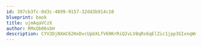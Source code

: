 ```yaml
---
id: 397cb3fc-0d3c-4899-9157-32dd3b914c10
blueprint: book
title: ujmAqaVCzX
author: RMxQb06sbH
description: CYV3DjNXmC62HxDvcUpbXLfV69KrRiQ2vLV8qRs6qElZic1jpp3GIxnqWn0t1msayFJgJQkgnFPrS4Q16zbMOq80WrPmJUmSRJeh
---
```

